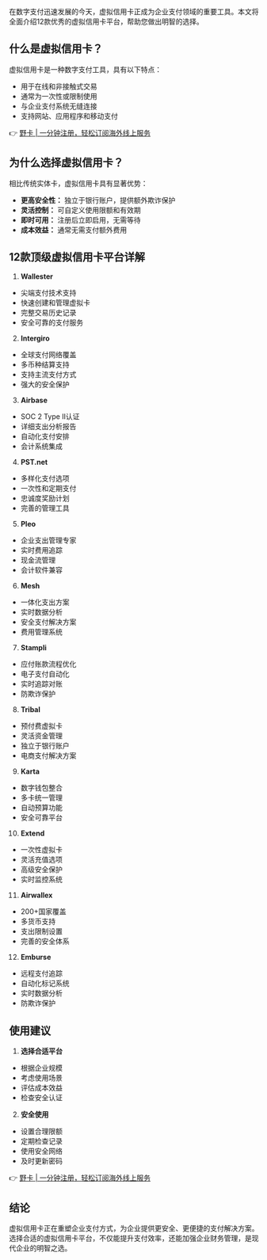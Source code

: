 在数字支付迅速发展的今天，虚拟信用卡正成为企业支付领域的重要工具。本文将全面介绍12款优秀的虚拟信用卡平台，帮助您做出明智的选择。

## 什么是虚拟信用卡？

虚拟信用卡是一种数字支付工具，具有以下特点：
- 用于在线和非接触式交易
- 通常为一次性或限制使用
- 与企业支付系统无缝连接
- 支持网站、应用程序和移动支付

👉 [野卡 | 一分钟注册，轻松订阅海外线上服务](https://bit.ly/bewildcard)

## 为什么选择虚拟信用卡？

相比传统实体卡，虚拟信用卡具有显著优势：
- **更高安全性：** 独立于银行账户，提供额外欺诈保护
- **灵活控制：** 可自定义使用限额和有效期
- **即时可用：** 注册后立即启用，无需等待
- **成本效益：** 通常无需支付额外费用

## 12款顶级虚拟信用卡平台详解

1. **Wallester**
- 尖端支付技术支持
- 快速创建和管理虚拟卡
- 完整交易历史记录
- 安全可靠的支付服务

2. **Intergiro**
- 全球支付网络覆盖
- 多币种结算支持
- 支持主流支付方式
- 强大的安全保护

3. **Airbase**
- SOC 2 Type II认证
- 详细支出分析报告
- 自动化支付安排
- 会计系统集成

4. **PST.net**
- 多样化支付选项
- 一次性和定期支付
- 忠诚度奖励计划
- 完善的管理工具

5. **Pleo**
- 企业支出管理专家
- 实时费用追踪
- 现金流管理
- 会计软件兼容

6. **Mesh**
- 一体化支出方案
- 实时数据分析
- 安全支付解决方案
- 费用管理系统

7. **Stampli**
- 应付账款流程优化
- 电子支付自动化
- 实时追踪对账
- 防欺诈保护

8. **Tribal**
- 预付费虚拟卡
- 灵活资金管理
- 独立于银行账户
- 电商支付解决方案

9. **Karta**
- 数字钱包整合
- 多卡统一管理
- 自动预算功能
- 安全可靠平台

10. **Extend**
- 一次性虚拟卡
- 灵活充值选项
- 高级安全保护
- 实时监控系统

11. **Airwallex**
- 200+国家覆盖
- 多货币支持
- 支出限制设置
- 完善的安全体系

12. **Emburse**
- 远程支付追踪
- 自动化标记系统
- 实时数据分析
- 防欺诈保护

## 使用建议

1. **选择合适平台**
- 根据企业规模
- 考虑使用场景
- 评估成本效益
- 检查安全认证

2. **安全使用**
- 设置合理限额
- 定期检查记录
- 使用安全网络
- 及时更新密码

👉 [野卡 | 一分钟注册，轻松订阅海外线上服务](https://bit.ly/bewildcard)

## 结论

虚拟信用卡正在重塑企业支付方式，为企业提供更安全、更便捷的支付解决方案。选择合适的虚拟信用卡平台，不仅能提升支付效率，还能加强企业财务管理，是现代企业的明智之选。